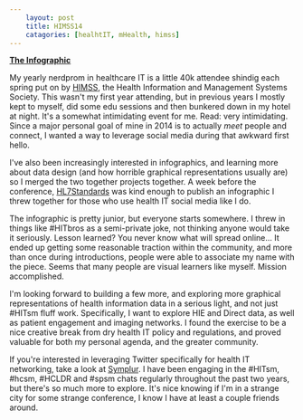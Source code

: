 ```yaml
---
    layout: post
    title: HIMSS14
    catagories: [healhtIT, mHealth, himss]
---
```




**[The Infographic][4]**

My yearly nerdprom in healthcare IT is a little 40k attendee shindig each spring put on by [HIMSS][1], the Health Information and Management Systems Society. This wasn't my first year attending, but in previous years I mostly kept to myself, did some edu sessions and then bunkered down in my hotel at night.  It's a somewhat intimidating event for me.  Read: very intimidating. Since a major personal goal of mine in 2014 is to actually _meet_ people and connect, I wanted a way to leverage social media during that awkward first hello. 

I've also been increasingly interested in infographics, and learning more about data design (and how horrible graphical representations usually are) so I merged the two together projects together.  A week before the conference, [HL7Standards][2] was kind enough to publish an infographic I threw together for those who use health IT social media like I do. 

The infographic is pretty junior, but everyone starts somewhere.  I threw in things like #HITbros as a semi-private joke, not thinking anyone would take it seriously.  Lesson learned?  You never know what will spread online... It ended up getting some reasonable traction within the community, and more than once during introductions, people were able to associate my name with the piece.  Seems that many people are visual learners like myself. Mission accomplished.

I'm looking forward to building a few more, and exploring more graphical representations of health information data in a serious light, and not just #HITsm fluff work.  Specifically, I want to explore HIE and Direct data, as well as patient engagement and imaging networks.  I found the exercise to be a nice creative break from dry health IT policy and regulations, and proved valuable for both my personal agenda, and the greater community. 

If you're interested in leveraging Twitter specifically for health IT networking, take a look at [Symplur][3].  I have been engaging in the #HITsm, #hcsm, #HCLDR and #spsm chats regularly throughout the past two years, but there's so much more to explore.  It's nice knowing if I'm in a strange city for some strange conference, I know I have at least a couple friends around. 


[1]: http://www.himssconference.org/
[2]: http://www.hl7standards.com/blog/2014/02/19/infographic-social-media-in-health-technology/
[3]: http://www.symplur.com/healthcare-hashtags/tweet-chats/
[4]: http://www.laurencstill.com/media/HIMSS14_infographic.png
